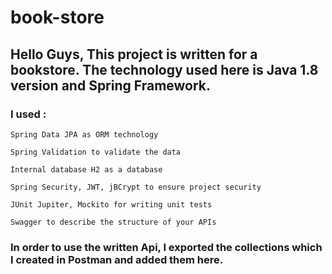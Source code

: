 # book-store

## Hello Guys, This project is written for a bookstore. The technology used here is Java 1.8 version and Spring Framework.

### I used :

    Spring Data JPA as ORM technology

    Spring Validation to validate the data
    
    Internal database H2 as a database
    
    Spring Security, JWT, jBCrypt to ensure project security
    
    JUnit Jupiter, Mockito for writing unit tests
    
    Swagger to describe the structure of your APIs
    
### In order to use the written Api, I exported the collections which I created in Postman and added them here.
    


